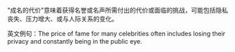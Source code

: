 "成名的代价"意味着获得名誉或名声所需付出的代价或面临的挑战，可能包括隐私丧失、压力增大、或与人际关系的变化。

英文例句：The price of fame for many celebrities often includes losing their privacy and constantly being in the public eye.